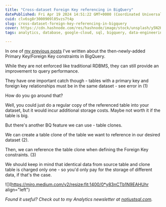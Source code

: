 ```yaml
---
title: "Cross-dataset Foreign Key referencing in BigQuery"
datePublished: Fri Apr 19 2024 14:51:22 GMT+0000 (Coordinated Universal Time)
cuid: clv6sg8r3000909l05vzs7t4p
slug: cross-dataset-foreign-key-referencing-in-bigquery
cover: https://cdn.hashnode.com/res/hashnode/image/stock/unsplash/y5N2HDwagVw/upload/0044363dffa70eec4fe7f86df48630e0.jpeg
tags: analytics, database, google-cloud, sql, bigquery, data-engineering

---
```


In one of [my previous posts](https://datawise.dev/bigquery-primary-key-foreign-key-constraints) I've written about the then-newly-added Primary Key/Foreign Key constraints in BigQuery.

While they are not enforced like traditional RDBMS, they can still provide an improvement to query performance.

They have one important catch though - tables with a primary key and foreign key relationships must be in the same dataset - see error in (1)

How do you go around that?

Well, you could just do a regular copy of the referenced table into your dataset, but it would incur additional storage costs. Maybe not worth it if the table is big.

But there's another BQ feature we can use - table clones.

We can create a table clone of the table we want to reference in our desired dataset (2).

Then, we can reference the table clone when defining the Foreign Key constraints. (3)

We should keep in mind that identical data from source table and clone table is charged only one - so you'd only pay for the storage of different data, if that's the case.

![](https://miro.medium.com/v2/resize:fit:1400/0*y83nCTb1N9EAHUhr align="left")

*Found it useful? Check out to my Analytics newsletter at* [*notjustsql.com*](https://www.notjustsql.com)*.*